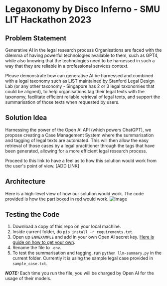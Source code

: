 # Legaxonomy by Disco Inferno - SMU LIT Hackathon 2023

## Problem Statement
Generative AI in the legal research process
Organisations are faced with the dilemma of having powerful technologies available to them, such as GPT4, while also knowing that the technologies need to be harnessed in such a way that they are reliable in a professional services context.

Please demonstrate how can generative AI be harnessed and combined with a legal taxonomy such as LIST maintained by Stanford Legal Design Lab (or any other taxonomy - Singapore has 2 or 3 legal taxonomies that could be aligned), to help organisations tag their legal texts with the taxonomy, facilitate efficient reliable retrieval of legal texts, and support the summarisation of those texts when requested by users.

## Solution Idea
Harnessing the power of the Open AI API (which powers ChatGPT), we propose creating a Case Management System where the summarisation and tagging of legal texts are automated. This will then allow the easy retrieval of those cases by a legal practitioner through the tags that have been generated, allowing for a more efficient legal research process.

Proceed to this link to have a feel as to how this solution would work from the user's point of view. [ADD LINK]

## Architecture
Here is a high-level view of how our solution would work. The code provided is how the part boxed in red would work.
![image](https://github.com/Musyaffaq/lit-hackathon-2023-disco-inferno/assets/18120258/113421fc-0d55-4783-9e59-18e6d75212e3)


## Testing the Code
1. Download a copy of this repo on your local machine.
2. Inside current folder, do `pip install -r requirements.txt`.
3. Open up `ENVEXAMPLE` and add in your own Open AI secret key. [Here is guide on how to get your own](https://www.howtogeek.com/885918/how-to-get-an-openai-api-key/).
4. Rename the file to `.env`.
5. To test the summarisation and tagging, run `python llm-summary.py` in the current folder. Currently it is using the sample legal case provided in `sample_case.txt`.

**_NOTE:_** Each time you run the file, you will be charged by Open AI for the usage of their models.
